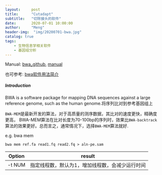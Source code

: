 ```yaml
---
layout:     post
title:      "Cutadapt"
subtitle:   "切除接头的软件"
date:       2020-07-01 10:00:00
author:     "Meng"
header-img:  "img/20200701-bwa.jpg"
catalog: true
tags:
    - 生物信息学相关软件
    - 基因组分析
---
```



Manual: [bwa_github](https://github.com/lh3/bwa), [manual](http://bio-bwa.sourceforge.net/bwa.shtml)

也可参考: [bwa软件用法简介](https://www.jianshu.com/p/1552cc6ac3be)

##### Introduction

BWA is a software package for mapping DNA sequences against a large reference genome, such as the human genome.将序列比对到参考基因组上

`BWA-MEM`是最新开发的算法，对于高质量的测序数据，其比对的速度更快，精确度更高， BWA-MEM算法在比对长度为70-100bp的序列时，效果比`BWA-backtrack `算法的效果更好。总而言之，通常情况下，选择`BWA-MEM`算法就好. 

e.g. bwa mem

```shell
bwa mem ref.fa read1.fq read2.fq > aln-pe.sam
```

| Option |                     result                      |
| :----: | :---------------------------------------------: |
| -t NUM | 指定线程数，默认为1，增加线程数，会减少运行时间 |

